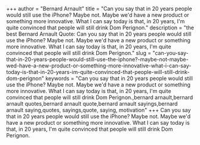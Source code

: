 +++
author = "Bernard Arnault"
title = "Can you say that in 20 years people would still use the iPhone? Maybe not. Maybe we'd have a new product or something more innovative. What I can say today is that, in 20 years, I'm quite convinced that people will still drink Dom Perignon."
description = "the best Bernard Arnault Quote: Can you say that in 20 years people would still use the iPhone? Maybe not. Maybe we'd have a new product or something more innovative. What I can say today is that, in 20 years, I'm quite convinced that people will still drink Dom Perignon."
slug = "can-you-say-that-in-20-years-people-would-still-use-the-iphone?-maybe-not-maybe-wed-have-a-new-product-or-something-more-innovative-what-i-can-say-today-is-that-in-20-years-im-quite-convinced-that-people-will-still-drink-dom-perignon"
keywords = "Can you say that in 20 years people would still use the iPhone? Maybe not. Maybe we'd have a new product or something more innovative. What I can say today is that, in 20 years, I'm quite convinced that people will still drink Dom Perignon.,bernard arnault,bernard arnault quotes,bernard arnault quote,bernard arnault sayings,bernard arnault saying,quotes, sayings,quote, saying, motivation"
+++
Can you say that in 20 years people would still use the iPhone? Maybe not. Maybe we'd have a new product or something more innovative. What I can say today is that, in 20 years, I'm quite convinced that people will still drink Dom Perignon.
